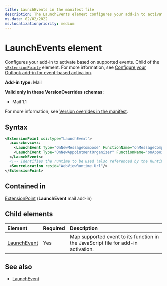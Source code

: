 ```yaml
---
title: LaunchEvents in the manifest file
description: The LaunchEvents element configures your add-in to activate based on supported events.
ms.date: 02/02/2022
ms.localizationpriority: medium
---
```


# LaunchEvents element

Configures your add-in to activate based on supported events. Child of the [`<ExtensionPoint>`](extensionpoint.md) element. For more information, see [Configure your Outlook add-in for event-based activation](/office/dev/add-ins/outlook/autolaunch).

**Add-in type:** Mail

**Valid only in these VersionOverrides schemas**:

- Mail 1.1

For more information, see [Version overrides in the manifest](/office/dev/add-ins/develop/add-in-manifests#version-overrides-in-the-manifest).

## Syntax

```XML
<ExtensionPoint xsi:type="LaunchEvent">
  <LaunchEvents>
    <LaunchEvent Type="OnNewMessageCompose" FunctionName="onMessageComposeHandler"/>
    <LaunchEvent Type="OnNewAppointmentOrganizer" FunctionName="onAppointmentComposeHandler"/>
  </LaunchEvents>
  <!-- Identifies the runtime to be used (also referenced by the Runtime element). -->
  <SourceLocation resid="WebViewRuntime.Url"/>
</ExtensionPoint>
```

## Contained in

[ExtensionPoint](extensionpoint.md) (**LaunchEvent** mail add-in)

## Child elements

|  Element |  Required  |  Description  |
|:-----|:-----|:-----|
| [LaunchEvent](launchevent.md) | Yes |  Map supported event to its function in the JavaScript file for add-in activation. |

## See also

- [LaunchEvent](launchevent.md)
